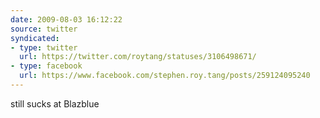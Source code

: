 ```yaml
---
date: 2009-08-03 16:12:22
source: twitter
syndicated:
- type: twitter
  url: https://twitter.com/roytang/statuses/3106498671/
- type: facebook
  url: https://www.facebook.com/stephen.roy.tang/posts/259124095240
---
```


still sucks at Blazblue